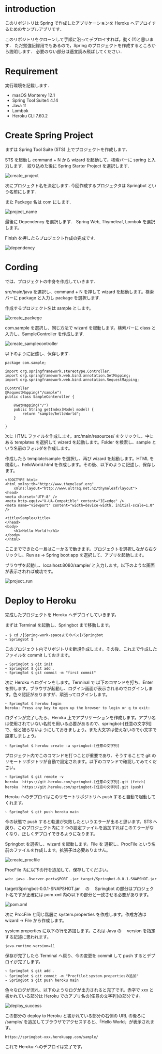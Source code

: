# introduction

このリポジトリは Spring で作成したアプリケーションを Heroku へデプロイするためのサンプルアプリです．

このリポジトリをクローンして手順に沿ってデプロイすれば，動く(?)と思います． ただ勉強記録用でもあるので，Spring のプロジェクトを作成するところから説明します． 必要のない部分は適宜読み飛ばしてください．

# Requirement

実行環境を記載します．

- masOS Monterey 12.1
- Spring Tool Suite4 4.14
- Java 11
- Lombok
- Heroku CLI 7.60.2

# Create Spring Project

まずは Spring Tool Suite (STS) 上でプロジェクトを作成します．

STS を起動し command + N から wizard を起動して，検索バーに spring と入力します． 絞り込めた後に Spring Starter Project を選択します．

![create_project](https://user-images.githubusercontent.com/49631708/171402284-8811c1c7-d45f-4cca-9bdf-c1bd1d5409e0.png)

次にプロジェクト名を決定します. 今回作成するプロジェクタは Springbot という名前にします.

また Packege 名は com にします.

![project_name](https://user-images.githubusercontent.com/49631708/171403977-8148963a-1724-487f-8aeb-0717c0fd493c.png)

最後に Dependency を選択します． Spring Web, Thymeleaf, Lombok を選択します。

Finish を押したらプロジェクト作成の完成です.

![dependency](https://user-images.githubusercontent.com/49631708/171402814-5a1e36e5-7e96-497b-8bc4-ab07c91f71d3.png)

# Cording

では、プロジェクトの中身を作成していきます.

src/main/java を選択し、command + N を押して wizard を起動します。検索バーに package と入力し package を選択します.

作成するプロジェクト名は sample とします。

![create_packege](https://user-images.githubusercontent.com/49631708/171405041-9680af3d-04e9-48dd-8b51-80d9356852b3.png)

com.sample を選択し、同じ方法で wizard を起動します。検索バーに class と入力し、SampleController を作成します.

![create_samplecontroller](https://user-images.githubusercontent.com/49631708/171405363-2493a242-9a4e-4a59-8d00-5c1a3fab85d6.png)

以下のように記述し、保存します.

```
package com.sample;

import org.springframework.stereotype.Controller;
import org.springframework.web.bind.annotation.GetMapping;
import org.springframework.web.bind.annotation.RequestMapping;

@Controller
@RequestMapping("/sample")
public class SampleConteroller {

	@GetMapping("/")
	public String getIndex(Model model) {
		return "sample/helloWorld";
	}

}
```

次に HTML ファイルを作成します。src/main/resources/ をクリックし、中にある templates を選択して wizerd を起動します。Folder を検索し、sample という名前のフォルダを作成します。

作成したら template/sample を選択し、再び wizard を起動します。HTML を検索し、helloWorld.html を作成します。その後、以下のように記述し、保存します。

```
<!DOCTYPE html>
<html xmlns:th="http://www.themeleaf.org"
	xmlns:layout="http://www.ultraq.net.nz/thymeleaf/layout">
<head>
<meta charset="UTF-8" />
<meta http-equiv="X-UA-Compatible" content="IE=edge" />
<meta name="viewport" content="width=device-width, initial-scale=1.0" />

<title>Sample</title>
</head>
<body>
	<h1>Hello World!</h1>
</body>
</html>

```

ここまでできたら一旦はこーかるで動きます。プロジェクトを選択しながら右クリックし、Run as -> Spring boot app を選択して、アプリを起動します。

ブラウザを起動し、localhost:8080/sample/ と入力します。以下のような画面が表示されれば成功です。

![project_run](https://user-images.githubusercontent.com/49631708/171407523-ccb69642-1ebe-425b-aa27-a3f9b934b229.png)

# Deploy to Heroku

完成したプロジェクトを Heroku へデプロイしていきます。

まずは Terminal を起動し、Springbot まで移動します。

```
~ $ cd /[Spring-work-spaceまでのパス]/Springbot
~ SpringBot $
```

このプロジェクト内でリポジトリを新規作成します。その後、これまで作成したファイルを commit しておきます。

```
~ SpringBot $ git init
~ SpringBot $ git add .
~ SpringBot $ git commit -m "first commit"
```

次に Heroku へログインをします。Terminal で 以下のコマンドを打ち、Enter を押します。ブラウザが起動し、ログイン画面が表示されるのでログインします。色々認証がありますが、頑張ってログインします。

```
~ SpringBot $ heroku login
heroku: Press any key to open up the browser to login or q to exit:
```

ログインが完了したら、Heroku 上でアプリケーションを作成します。アプリ名は使用されていない名前を用いる必要があるので、springbot-[任意の文字列]で、他と被らないようにしておきましょう。また大文字は使えないので小文字で設定しましょう。

```
~ SpringBot $ heroku create -a springbot-[任意の文字列]
```

プロジェクト内でこのコマンドを打つことが重要であり、そうすることで git の リモートリポジトリが自動で設定されます。以下のコマンドで確認してみてください。

```
~ SpringBot $ git remote -v
heroku	https://git.heroku.com/springbot-[任意の文字列].git (fetch)
heroku	https://git.heroku.com/springbot-[任意の文字列].git (push)
```

Heroku へのデプロイはこのリモートリポジトリへ push すると自動で起動してくれます。

```
~ SpringBot $ git push heroku main
```

今の状態で push すると軌道が失敗したというエラーが出ると思います。STS へ戻り、このプロジェクト内に 2 つの設定ファイルを追加すればこのエラーがなくなり、正しくデプロイできるようになります。

Springbot を選択し、wizard を起動します。File を 選択し、ProcFile という名前のファイルを作成します。拡張子は必要ありません。

![create_procfile](https://user-images.githubusercontent.com/49631708/171414837-87aa2ded-30bb-4723-bb97-1a3af19222d7.png)

ProcFile 内に以下の行を追加して、保存してください。

```
web: java -Dserver.port=$PORT -jar target/Springbot-0.0.1-SNAPSHOT.jar
```

target/Springbot-0.0.1-SNAPSHOT.jar 　の　 Springbot の部分はプロジェクト名ですが正確には pom.xml 内の以下の部分と一致させる必要があります。

![pom.xml](https://user-images.githubusercontent.com/49631708/171416886-eec3b4d6-9fd3-4584-aae7-712a85e24faf.png)

次に ProcFile と同じ階層に system.properties を作成します。作成方法は wizard -> File から作成します。

system.properties に以下の行を追加します。これは Java の　 version を指定する記述に思われます。

```
java.runtime.version=11
```

保存が完了したら Terminal へ戻り、今の変更を commit して push するとデプロイが完了します。

```
~ SpringBot $ git add .
~ SpringBot $ git commit -m "Procfileとsystem.propertiesの追加"
~ SpringBot $ git push heroku main
```

色々なログが流れ、以下のようなログが出力されると完了です。赤字で xxx と書かれている部分は Heroku でのアプリ名の[任意の文字列]の部分です。

![deploy_success](https://user-images.githubusercontent.com/49631708/171419241-6fc80578-4476-49b1-b986-3489e9759c4b.png)

この部分の deploy to Heroku と書かれている部分の右側の URL の後ろに /sample/ を追加してブラウザでアクセスすると、「Hello World」が表示されます。

```
https://springbot-xxx.herokuapp.com/sample/
```

これで Heroku へのデプロイは完了です。
